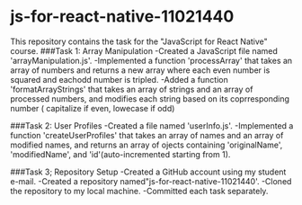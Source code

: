 # js-for-react-native-11021440
This repository contains the task for the "JavaScript for React Native" course.
###Task 1: Array Manipulation
-Created a JavaScript file named 'arrayManipulation.js'.
-Implemented a function
'processArray' that takes an array of numbers and returns a new array where each even number is squared and eachodd number is tripled.
-Added a function
'formatArrayStrings' that takes an array of strings and an array of processed numbers, and modifies each string based on its coprresponding number ( capitalize if even, lowecase if odd)

###Task 2: User Profiles
-Created a file named 'userInfo.js'.
-Implemented a function
'createUserProfiles' that takes an array of names and an array of modified names, and returns an array of ojects containing 'originalName', 'modifiedName', and 'id'(auto-incremented starting from 1).

###Task 3; Repository Setup
-Created a GitHub account using my student e-mail.
-Created a repository named"js-for-react-native-11021440'.
-Cloned the repository to my local machine.
-Committed each task separately.


 
